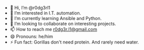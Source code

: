 - 👋 Hi, I’m @r0dg3rl1
- 👀 I’m interested in I.T. automation.
- 🌱 I’m currently learning Ansible and Python.
- 💞️ I’m looking to collaborate on interesting projects.
- 📫 How to reach me r0dg3r.l1@gmail.com
- 😄 Pronouns: he/him
- ⚡ Fun fact: Gorillas don't need protein. And rarely need water.

<!---
r0dg3rl1/r0dg3rl1 is a ✨ special ✨ repository because its `README.md` (this file) appears on your GitHub profile.
You can click the Preview link to take a look at your changes.
--->
